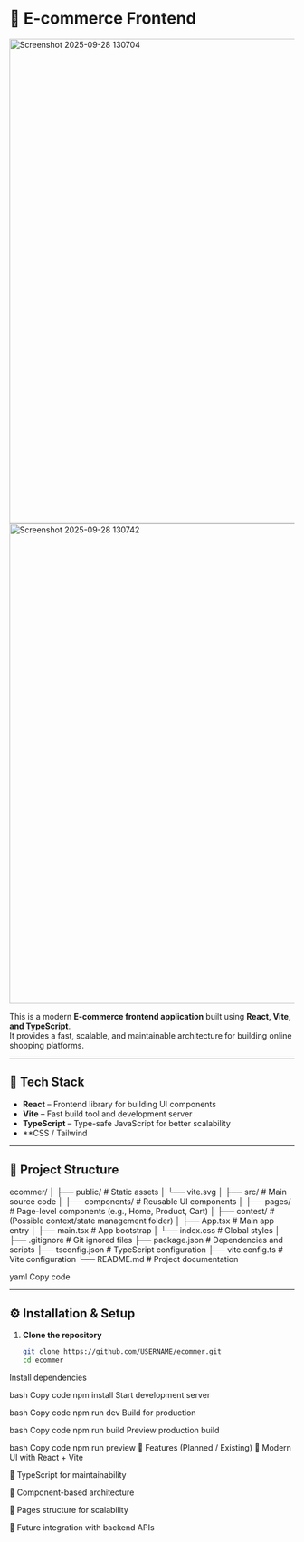 # 🛒 E-commerce Frontend
<img width="1886" height="857" alt="Screenshot 2025-09-28 130704" src="https://github.com/user-attachments/assets/99c4176e-d935-4b9d-b0c1-acdd6d2f2398" />
<img width="1739" height="848" alt="Screenshot 2025-09-28 130742" src="https://github.com/user-attachments/assets/d8e5f0a5-c272-4963-b272-053570396493" />


This is a modern **E-commerce frontend application** built using **React, Vite, and TypeScript**.  
It provides a fast, scalable, and maintainable architecture for building online shopping platforms.

---

## 🚀 Tech Stack
- **React** – Frontend library for building UI components
- **Vite** – Fast build tool and development server
- **TypeScript** – Type-safe JavaScript for better scalability
- **CSS / Tailwind 

---

## 📂 Project Structure
ecommer/
│
├── public/ # Static assets
│ └── vite.svg
│
├── src/ # Main source code
│ ├── components/ # Reusable UI components
│ ├── pages/ # Page-level components (e.g., Home, Product, Cart)
│ ├── contest/ # (Possible context/state management folder)
│ ├── App.tsx # Main app entry
│ ├── main.tsx # App bootstrap
│ └── index.css # Global styles
│
├── .gitignore # Git ignored files
├── package.json # Dependencies and scripts
├── tsconfig.json # TypeScript configuration
├── vite.config.ts # Vite configuration
└── README.md # Project documentation

yaml
Copy code

---

## ⚙️ Installation & Setup

1. **Clone the repository**
   ```bash
   git clone https://github.com/USERNAME/ecommer.git
   cd ecommer
Install dependencies

bash
Copy code
npm install
Start development server

bash
Copy code
npm run dev
Build for production

bash
Copy code
npm run build
Preview production build

bash
Copy code
npm run preview
🌟 Features (Planned / Existing)
🔹 Modern UI with React + Vite

🔹 TypeScript for maintainability

🔹 Component-based architecture

🔹 Pages structure for scalability

🔹 Future integration with backend APIs

